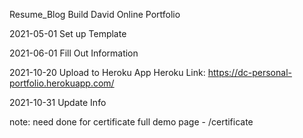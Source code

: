 <!--
 * @Author: BDFD
 * @Date: 2021-10-20 12:23:10
 * @LastEditTime: 2021-11-02 22:09:40
 * @LastEditors: Please set LastEditors
 * @Description: In User Settings Edit
 * @FilePath: \Project1.1_David-Online-Portfolio\README.md
-->

Resume_Blog
Build David Online Portfolio

2021-05-01
Set up Template

2021-06-01
Fill Out Information

2021-10-20
Upload to Heroku App
Heroku Link: https://dc-personal-portfolio.herokuapp.com/

2021-10-31
Update Info

note: need done for certificate full demo page - /certificate
